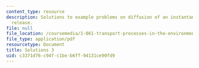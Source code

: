 ```yaml
---
content_type: resource
description: Solutions to example problems on diffusion of an instantaneous point
  release.
file: null
file_location: /coursemedia/1-061-transport-processes-in-the-environment-fall-2008/c3371d76c94fc1beb6ff94131ce90fd9_solutions3.pdf
file_type: application/pdf
resourcetype: Document
title: Solutions 3
uid: c3371d76-c94f-c1be-b6ff-94131ce90fd9
---
```

